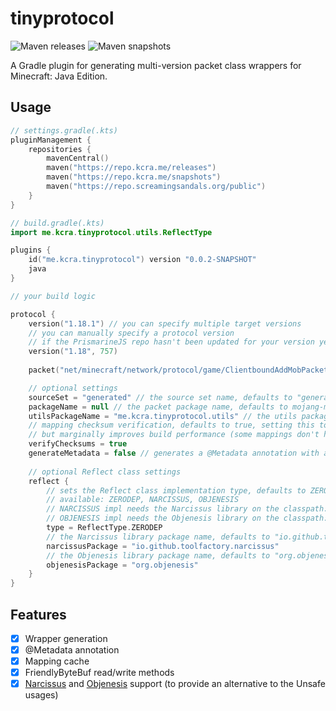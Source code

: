 # tinyprotocol
![Maven releases](https://repo.kcra.me/api/badge/latest/releases/me/kcra/tinyprotocol/tinyprotocol)
![Maven snapshots](https://repo.kcra.me/api/badge/latest/snapshots/me/kcra/tinyprotocol/tinyprotocol)  

A Gradle plugin for generating multi-version packet class wrappers for Minecraft: Java Edition.

## Usage
```kotlin
// settings.gradle(.kts)
pluginManagement {
    repositories {
        mavenCentral()
        maven("https://repo.kcra.me/releases")
        maven("https://repo.kcra.me/snapshots")
        maven("https://repo.screamingsandals.org/public")
    }
}
```

```kotlin
// build.gradle(.kts)
import me.kcra.tinyprotocol.utils.ReflectType

plugins {
    id("me.kcra.tinyprotocol") version "0.0.2-SNAPSHOT"
    java
}

// your build logic

protocol {
    version("1.18.1") // you can specify multiple target versions
    // you can manually specify a protocol version
    // if the PrismarineJS repo hasn't been updated for your version yet
    version("1.18", 757)
    
    packet("net/minecraft/network/protocol/game/ClientboundAddMobPacket") // you can specify multiple packets

    // optional settings
    sourceSet = "generated" // the source set name, defaults to "generated"
    packageName = null // the packet package name, defaults to mojang-mapped package name
    utilsPackageName = "me.kcra.tinyprotocol.utils" // the utils package name, defaults to "me.kcra.tinyprotocol.utils"
    // mapping checksum verification, defaults to true, setting this to false may cause unexpected errors
    // but marginally improves build performance (some mappings don't have checksums and are re-downloaded every time)
    verifyChecksums = true
    generateMetadata = false // generates a @Metadata annotation with additional information where available, defaults to false
    
    // optional Reflect class settings
    reflect {
        // sets the Reflect class implementation type, defaults to ZERODEP
        // available: ZERODEP, NARCISSUS, OBJENESIS
        // NARCISSUS impl needs the Narcissus library on the classpath: https://github.com/toolfactory/narcissus
        // OBJENESIS impl needs the Objenesis library on the classpath: https://github.com/easymock/objenesis
        type = ReflectType.ZERODEP
        // the Narcissus library package name, defaults to "io.github.toolfactory.narcissus", not needed if not using NARCISSUS impl
        narcissusPackage = "io.github.toolfactory.narcissus"
        // the Objenesis library package name, defaults to "org.objenesis", not needed if not using OBJENESIS impl
        objenesisPackage = "org.objenesis"
    }
}
```

## Features

- [x] Wrapper generation
- [x] @Metadata annotation
- [x] Mapping cache
- [x] FriendlyByteBuf read/write methods
- [x] [Narcissus](https://github.com/toolfactory/narcissus) and [Objenesis](https://github.com/easymock/objenesis) support (to provide an alternative to the Unsafe usages)
